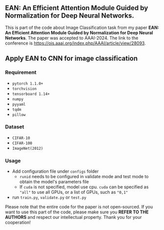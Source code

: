 ## **EAN: An Efficient Attention Module Guided by Normalization for Deep Neural Networks**.

This is part of the code about Image Classification task from my paper **EAN: An Efficient Attention Module Guided by Normalization for Deep Neural Networks**. The paper was accepted to AAAI-2024. The link to the conference is https://ojs.aaai.org/index.php/AAAI/article/view/28093.

## Apply EAN to CNN for image classification
### Requirement
- `pytorch 1.1.0+`
- `torchvision`
- `tensorboard 1.14+`
- `numpy`
- `pyyaml`
- `tqdm`
- `pillow`

### Dataset
- `CIFAR-10`
- `CIFAR-100`
- `ImageNet(2012)`

### Usage
- Add configuration file under `configs` folder
  - `runid` needs to be configured in validate mode and test mode to obtain the model's parameters file
  - If `cuda` is not specified, model use cpu. `cuda` can be specified as `"all"` to use all GPUs, or a list of GPUs, such as `"0,1"`
- run `train.py`, `validate.py` or `test.py`

Please note that the entire code for the paper is not open-sourced. If you want to use this part of the code, please make sure you **REFER TO THE AUTHORS** and respect our intellectual property. Thank you for your cooperation!
